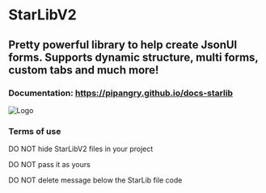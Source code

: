 # StarLibV2
## Pretty powerful library to help create JsonUI forms. Supports dynamic structure, multi forms, custom tabs and much more!
### Documentation: https://pipangry.github.io/docs-starlib
![Logo](https://i.postimg.cc/59q5wt3Z/logo.png)
### Terms of use
DO NOT hide StarLibV2 files in your project

DO NOT pass it as yours

DO NOT delete message below the StarLib file code
